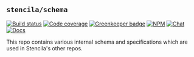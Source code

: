 ## 	`stencila/schema`

[![Build status](https://travis-ci.org/stencila/schema.svg?branch=master)](https://travis-ci.org/stencila/schema)
[![Code coverage](https://codecov.io/gh/stencila/schema/branch/master/graph/badge.svg)](https://codecov.io/gh/stencila/schema)
[![Greenkeeper badge](https://badges.greenkeeper.io/stencila/schema.svg)](https://greenkeeper.io/)
[![NPM](http://img.shields.io/npm/v/@stencila/schema.svg?style=flat)](https://www.npmjs.com/package/@stencila/schema)
[![Chat](https://badges.gitter.im/stencila/stencila.svg)](https://gitter.im/stencila/stencila)
[![Docs](https://img.shields.io/badge/docs-Typescript-blue.svg)](https://stencila.github.io/schema/)

This repo contains various internal schema and specifications which are used in Stencila's other repos.
